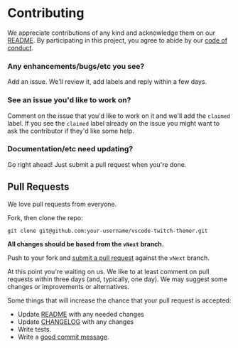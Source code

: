 # Contributing

We appreciate contributions of any kind and acknowledge them on our [README][readme].  By participating
in this project, you agree to abide by our [code of conduct](CODE_OF_CONDUCT.md).

### Any enhancements/bugs/etc you see?

Add an issue.  We'll review it, add labels and reply within a few days.

### See an issue you'd like to work on?

Comment on the issue that you'd like to work on it
and we'll add the `claimed` label.  If you see the `claimed` label already on the issue you
might want to ask the contributor if they'd like some help.

### Documentation/etc need updating?

Go right ahead!  Just submit a pull request when you're done.


## Pull Requests

We love pull requests from everyone.

Fork, then clone the repo:

    git clone git@github.com:your-username/vscode-twitch-themer.git

**All changes should be based from the `vNext` branch.**

Push to your fork and [submit a pull request](https://github.com/clarkio/twitch-stream-notes-snippets/compare/) against the `vNext` branch.

At this point you're waiting on us. We like to at least comment on pull requests
within three days (and, typically, one day). We may suggest
some changes or improvements or alternatives.


Some things that will increase the chance that your pull request is accepted:

* Update [README][readme] with any needed changes
* Update [CHANGELOG](CHANGELOG.md) with any changes
* Write tests.
* Write a [good commit message](http://tbaggery.com/2008/04/19/a-note-about-git-commit-messages.html).

[readme]: README.md
